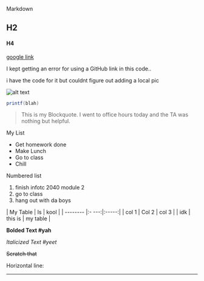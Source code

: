 Markdown
## H2
#### H4
[google link](google.com)

I kept getting an error for using a GitHub link in this code..

i have the code for it but couldnt figure out adding a local pic

![alt text](https://www.akc.org/wp-content/themes/akc/component-library/assets/img/welcome.jpg "Cute puppy")

```C#
printf(blah)
```

> This is my Blockquote. I went to office hours today and the TA was nothing but helpful.

My List
* Get homework done
* Make Lunch
* Go to class
* Chill

Numbered list
1. finish infotc 2040 module 2
4. go to class
2. hang out with da boys

| My Table | Is    | kool  |
| -------- |:- ---:|:-----:|
| col 1    | Col 2 | col 3 |
| idk      | this is | my table |

**Bolded Text #yah**

*Italicized Text #yeet*

~~Scratch that~~

Horizontal line:
___

